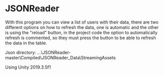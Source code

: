 # JSONReader

With this program you can view a list of users with their data, 
there are two different options on how to refresh the data, 
one is automatic and the other is using the "reload" button, 
in the project code the option to automatically refresh is commented, 
so they must press the button to be able to refresh the data in the table.


Json directory: ...\JSONReader-master\Compiled\JSONReader_Data\StreamingAssets

Using Unity 2019.3.5f1
